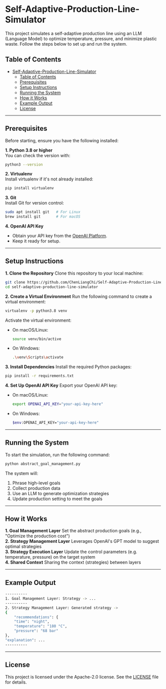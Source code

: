 # Self-Adaptive-Production-Line-Simulator

This project simulates a self-adaptive production line using an LLM (Language Model) to optimize temperature, pressure, and minimize plastic waste. Follow the steps below to set up and run the system.

## Table of Contents
- [Self-Adaptive-Production-Line-Simulator](#self-adaptive-production-line-simulator)
  - [Table of Contents](#table-of-contents)
  - [Prerequisites](#prerequisites)
  - [Setup Instructions](#setup-instructions)
  - [Running the System](#running-the-system)
  - [How it Works](#how-it-works)
  - [Example Output](#example-output)
  - [License](#license)

---

## Prerequisites
Before starting, ensure you have the following installed:

**1. Python 3.8 or higher**  
   You can check the version with:
   ```bash
   python3 --version
   ```
**2. Virtualenv**  
   Install virtualenv if it's not already installed:
   ```bash
   pip install virtualenv
   ```
**3. Git**  
   Install Git for version control:
   ```bash
   sudo apt install git   # For Linux 
   brew install git       # For macOS
   ```
**4. OpenAI API Key**  
   - Obtain your API key from the [OpenAI Platform](https://platform.openai.com/docs/overview).
   - Keep it ready for setup.
   
---

## Setup Instructions

**1. Clone the Repository**
   Clone this repository to your local machine:
   ```bash
   git clone https://github.com/ChenLiangChi/Self-Adaptive-Production-Line-Simulator.git
   cd self-adaptive-production-line-simulator
   ```

**2. Create a Virtual Environment**
   Run the following command to create a virtual environment:
   ```bash
   virtualenv -p python3.8 venv
   ```
   Activate the virtual environment:
   - On macOS/Linux:
     ```bash
     source venv/bin/active
     ```
   - On Windows:
     ```bash
     .\venv\Scripts\activate
     ```

**3. Install Dependencies**
Install the required Python packages:
   ```bash
   pip install -r requirements.txt
   ```

**4. Set Up OpenAI API Key**
Export your OpenAI API key:
   - On macOS/Linux:
     ```bash
     export OPENAI_API_KEY="your-api-key-here"
     ```
   - On Windows:
     ```bash
     $env:OPENAI_API_KEY="your-api-key-here"
     ```

---

## Running the System
To start the simulation, run the following command:

```bash
python abstract_goal_management.py
```

The system will: 
1. Phrase high-level goals
2. Collect production data
3. Use an LLM to generate optimization strategies
4. Update production setting to meet the goals

---

## How it Works
**1. Goal Management Layer**
    Set the abstract production goals (e.g., "Optimize the production cost") \
**2. Strategy Management Layer**
    Leverages OpenAI's GPT model to suggest optimal strategies \
**3. Strategy Execution Layer**
    Update the control parameters (e.g. temperature, pressure) on the target system \
**4. Shared Context**
    Sharing the context (strategies) between layers 

---

## Example Output

```bash
----------
1. Goal Management Layer: Strategy -> ...
----------
2. Strategy Management Layer: Generated strategy ->
{
    "recommendations": {
    "time": "night",
    "temperature": "180 °C",
    "pressure": "68 bar"
},
"explanation": ...
----------
```

---

## License

This project is licensed under the Apache-2.0 license. See  the [LICENSE](https://github.com/ChenLiangChi/Self-Adaptive-Production-Line-Simulator?tab=Apache-2.0-1-ov-file#readme) file for details.

